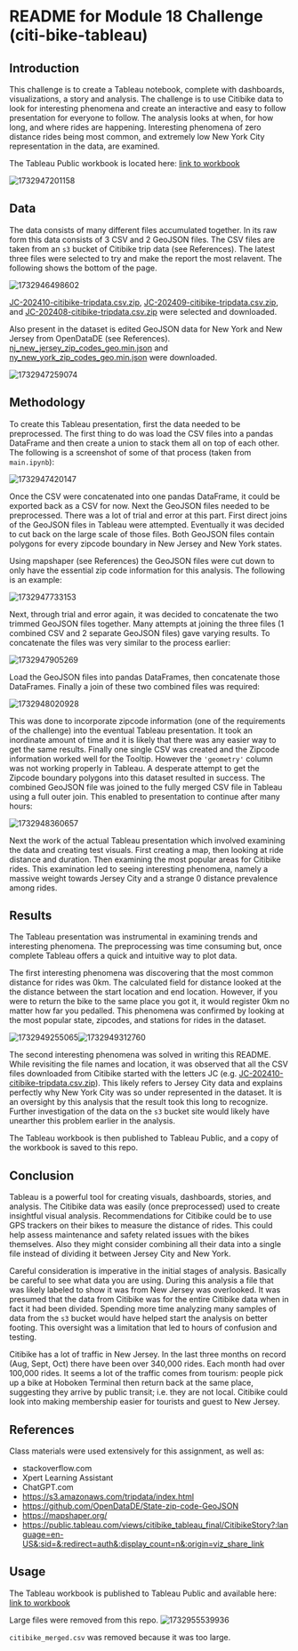 # README for Module 18 Challenge (citi-bike-tableau)

## Introduction

This challenge is to create a Tableau notebook, complete with dashboards, visualizations, a story and analysis. The challenge is to use Citibike data to look for interesting phenomena and create an interactive and easy to follow presentation for everyone to follow. The analysis looks at when, for how long, and where rides are happening. Interesting phenomena of zero distance rides being most common, and extremely low New York City representation in the data, are examined.

The Tableau Public workbook is located here: [link to workbook](https://public.tableau.com/views/citibike_tableau_final/CitibikeStory?:language=en-US&:sid=&:redirect=auth&:display_count=n&:origin=viz_share_link)

![1732947201158](image/README/1732947201158.png)

## Data

The data consists of many different files accumulated together. In its raw form this data consists of 3 CSV and 2 GeoJSON files. The CSV files are taken from an `s3` bucket of Citibike trip data (see References). The latest three files were selected to try and make the report the most relavent. The following shows the bottom of the page.

![1732946498602](image/README/1732946498602.png)

[JC-202410-citibike-tripdata.csv.zip](https://s3.amazonaws.com/tripdata/JC-202410-citibike-tripdata.csv.zip), [JC-202409-citibike-tripdata.csv.zip](https://s3.amazonaws.com/tripdata/JC-202409-citibike-tripdata.csv.zip), and [JC-202408-citibike-tripdata.csv.zip](https://s3.amazonaws.com/tripdata/JC-202408-citibike-tripdata.csv.zip) were selected and downloaded.

Also present in the dataset is edited GeoJSON data for New York and New Jersey from OpenDataDE (see References). [nj_new_jersey_zip_codes_geo.min.json](https://github.com/OpenDataDE/State-zip-code-GeoJSON/blob/master/nj_new_jersey_zip_codes_geo.min.json "nj_new_jersey_zip_codes_geo.min.json") and [ny_new_york_zip_codes_geo.min.json](https://github.com/OpenDataDE/State-zip-code-GeoJSON/blob/master/ny_new_york_zip_codes_geo.min.json "ny_new_york_zip_codes_geo.min.json") were downloaded.

![1732947259074](image/README/1732947259074.png)

## Methodology

To create this Tableau presentation, first the data needed to be preprocessed. The first thing to do was load the CSV files into a pandas DataFrame and then create a union to stack them all on top of each other.  The following is a screenshot of some of that process (taken from `main.ipynb`):

![1732947420147](image/README/1732947420147.png)

Once the CSV were concatenated into one pandas DataFrame, it could be exported back as a CSV for now. Next the GeoJSON files needed to be preprocessed. There was a lot of trial and error at this part. First direct joins of the GeoJSON files in Tableau were attempted. Eventually it was decided to cut back on the large scale of those files. Both GeoJSON files contain polygons for every zipcode boundary in New Jersey and New York states.

Using mapshaper (see References) the GeoJSON files were cut down to only have the essential zip code information for this analysis. The following is an example:

![1732947733153](image/README/1732947733153.png)

Next, through trial and error again, it was decided to concatenate the two trimmed GeoJSON files together. Many attempts at joining the three files (1 combined CSV and 2 separate GeoJSON files) gave varying results. To concatenate the files was very similar to the process earlier:

![1732947905269](image/README/1732947905269.png)

Load the GeoJSON files into pandas DataFrames, then concatenate those DataFrames. Finally a join of these two combined files was required:

![1732948020928](image/README/1732948020928.png)

This was done to incorporate zipcode information (one of the requirements of the challenge) into the eventual Tableau presentation. It took an inordinate amount of time and it is likely that there was any easier way to get the same results. Finally one single CSV was created and the Zipcode information worked well for the Tooltip. However the `'geometry'` column was not working properly in Tableau. A desperate attempt to get the Zipcode boundary polygons into this dataset resulted in success. The combined GeoJSON file was joined to the fully merged CSV file in Tableau using a full outer join. This enabled to presentation to continue after many hours:

![1732948360657](image/README/1732948360657.png)

Next the work of the actual Tableau presentation which involved examining the data and creating test visuals. First creating a map, then looking at ride distance and duration. Then examining the most popular areas for Citibike rides. This examination led to seeing interesting phenomena, namely a massive weight towards Jersey City and a strange 0 distance prevalence among rides.

## Results

The Tableau presentation was instrumental in examining trends and interesting phenomena. The preprocessing was time consuming but, once complete Tableau offers a quick and intuitive way to plot data.

The first interesting phenomena was discovering that the most common distance for rides was 0km. The calculated field for distance looked at the the distance between the start location and end location. However, if you were to return the bike to the same place you got it, it would register 0km no matter how far you pedalled. This phenomena was confirmed by looking at the most popular state, zipcodes, and stations for rides in the dataset.

![1732949255065](image/README/1732949255065.png)![1732949312760](image/README/1732949312760.png)

The second interesting phenomena was solved in writing this README. While revisiting the file names and location, it was observed that all the CSV files downloaded from Citibike started with the letters JC (e.g. [JC-202410-citibike-tripdata.csv.zip](https://s3.amazonaws.com/tripdata/JC-202410-citibike-tripdata.csv.zip)). This likely refers to Jersey City data and explains perfectly why New York City was so under represented in the dataset. It is an oversight by this analysis that the result took this long to recognize.  Further investigation of the data on the `s3` bucket site would likely have unearther this problem earlier in the analysis.

The Tableau workbook is then published to Tableau Public, and a copy of the workbook is saved to this repo.

## Conclusion

Tableau is a powerful tool for creating visuals, dashboards, stories, and analysis. The Citibike data was easily (once preprocessed) used to create insightful visual analysis. Recommendations for Citibike could be to use GPS trackers on their bikes to measure the distance of rides. This could help assess maintenance and safety related issues with the bikes themselves. Also they might consider combining all their data into a single file instead of dividing it between Jersey City and New York.

Careful consideration is imperative in the initial stages of analysis. Basically be careful to see what data you are using. During this analysis a file that was likely labeled to show it was from New Jersey was overlooked. It was presumed that the data from Citibike was for the entire Citibike data when in fact it had been divided. Spending more time analyzing many samples of data from the `s3` bucket would have helped start the analysis on better footing. This oversight was a limitation that led to hours of confusion and testing.

Citibike has a lot of traffic in New Jersey. In the last three months on record (Aug, Sept, Oct) there have been over 340,000 rides. Each month had over 100,000 rides. It seems a lot of the traffic comes from tourism: people pick up a bike at Hoboken Terminal then return back at the same place, suggesting they arrive by public transit; i.e. they are not local. Citibike could look into making membership easier for tourists and guest to New Jersey.

## References

Class materials were used extensively for this assignment, as well as:

* stackoverflow.com
* Xpert Learning Assistant
* ChatGPT.com
* https://s3.amazonaws.com/tripdata/index.html
* https://github.com/OpenDataDE/State-zip-code-GeoJSON
* https://mapshaper.org/
* https://public.tableau.com/views/citibike_tableau_final/CitibikeStory?:language=en-US&:sid=&:redirect=auth&:display_count=n&:origin=viz_share_link

## Usage

The Tableau workbook is published to Tableau Public and available here: [link to workbook](https://public.tableau.com/views/citibike_tableau_final/CitibikeStory?:language=en-US&:sid=&:redirect=auth&:display_count=n&:origin=viz_share_link)

Large files were removed from this repo. ![1732955539936](image/README/1732955539936.png)

`citibike_merged.csv` was removed because it was too large.
